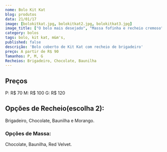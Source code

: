```yaml
---
nome: Bolo Kit Kat
blog: produtos
data: 21/01/17
image: [bolokitkat.jpg, bolokitkat2.jpg, bolokitkat3.jpg]
image_title: ["O bolo mais desejado", "Massa fofinha e recheio cremoso", "As crianças adoram!"]
category: bolos
tags: bolo, kit kat, m&m's,
published: false
descrição: 'Bolo coberto de Kit Kat com recheio de brigadeiro'
preço: A partir de R$ 90
Tamanhos: P, M, G
Recheios: Brigadeiro, Chocolate, Baunilha
---
```


## Preços
P: R$ 70
M: R$ 100
G: R$ 120

## Opções de Recheio(escolha 2):
Brigadeiro, Chocolate, Baunilha e Morango.

### Opções de Massa:
Chocolate, Baunilha, Red Velvet.
